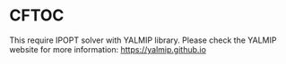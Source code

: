 # CFTOC

This require IPOPT solver with YALMIP library.
Please check the YALMIP website for more information: https://yalmip.github.io
